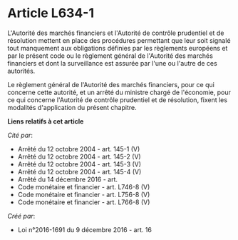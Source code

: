 # Article L634-1

L'Autorité des marchés financiers et l'Autorité de contrôle prudentiel et de résolution mettent en place des procédures
permettant que leur soit signalé tout manquement aux obligations définies par les règlements européens et par le présent code
ou le règlement général de l'Autorité des marchés financiers et dont la surveillance est assurée par l'une ou l'autre de ces
autorités.

Le règlement général de l'Autorité des marchés financiers, pour ce qui concerne cette autorité, et un arrêté du ministre
chargé de l'économie, pour ce qui concerne l'Autorité de contrôle prudentiel et de résolution, fixent les modalités
d'application du présent chapitre.

**Liens relatifs à cet article**

_Cité par_:

  - Arrêté du 12 octobre 2004 - art. 145-1 (V)
  - Arrêté du 12 octobre 2004 - art. 145-2 (V)
  - Arrêté du 12 octobre 2004 - art. 145-3 (V)
  - Arrêté du 12 octobre 2004 - art. 145-4 (V)
  - Arrêté du 14 décembre 2016 - art.
  - Code monétaire et financier - art. L746-8 (V)
  - Code monétaire et financier - art. L756-8 (V)
  - Code monétaire et financier - art. L766-8 (V)

_Créé par_:

  - Loi n°2016-1691 du 9 décembre 2016 - art. 16
